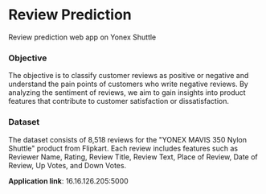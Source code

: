 # Review Prediction
Review prediction web app on Yonex Shuttle 

<h3>Objective</h3>

The objective is to classify customer reviews as positive or negative and understand the pain points of customers who write negative reviews. By analyzing the sentiment of reviews, we aim to gain insights into product features that contribute to customer satisfaction or dissatisfaction.

<h3>Dataset</h3>

The dataset consists of 8,518 reviews for the "YONEX MAVIS 350 Nylon Shuttle" product from Flipkart. Each review includes features such as Reviewer Name, Rating, Review Title, Review Text, Place of Review, Date of Review, Up Votes, and Down Votes.

**Application link**: 16.16.126.205:5000 


